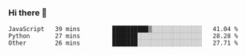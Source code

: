 ### Hi there 👋

<!--START_SECTION:waka-->

```text
JavaScript   39 mins         ██████████▒░░░░░░░░░░░░░░   41.04 %
Python       27 mins         ███████░░░░░░░░░░░░░░░░░░   28.28 %
Other        26 mins         ███████░░░░░░░░░░░░░░░░░░   27.71 %
```

<!--END_SECTION:waka-->
<!--
**Boombag0607/Boombag0607** is a ✨ _special_ ✨ repository because its `README.md` (this file) appears on your GitHub profile.

Here are some ideas to get you started:

- 🔭 I’m currently working on ...
- 🌱 I’m currently learning ...
- 👯 I’m looking to collaborate on ...
- 🤔 I’m looking for help with ...
- 💬 Ask me about ...
- 📫 How to reach me: ...
- 😄 Pronouns: ...
- ⚡ Fun fact: ...
-->
